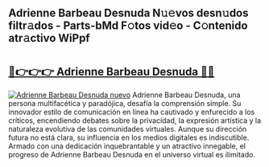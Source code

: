 ## Adrienne Barbeau Desnuda N𝚞𝚎vos desn𝚞dos filtr𝚊dos - Parts-bMd F𝚘tos vid𝚎o - C𝚘ntenido atr𝚊ctivo WiPpf

# <h2><a href="http://mb60h7.tromn.icu/?c=Adrienne+Barbeau+Desnuda">🔗👉👉👉 Adrienne Barbeau Desnuda 🔗🔗</a></h2>

[![Adrienne Barbeau Desnuda nuevo](https://i.imgur.com/pEAQMta.gif)](http://mb60h7.tromn.icu/?c=Adrienne+Barbeau+Desnuda)
Adrienne Barbeau Desnuda, una persona multifacética y paradójica, desafía la comprensión simple. Su innovador estilo de comunicación en línea ha cautivado y enfurecido a los críticos, encendiendo debates sobre la privacidad, la expresión artística y la naturaleza evolutiva de las comunidades virtuales. Aunque su dirección futura no está clara, su influencia en los medios digitales es indiscutible. Armado con una dedicación inquebrantable y un atractivo innegable, el progreso de Adrienne Barbeau Desnuda en el universo virtual es ilimitado.
